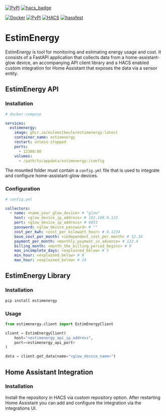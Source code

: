 [![PyPI](https://img.shields.io/pypi/v/estimenergy)](https://pypi.org/project/estimenergy)
[![hacs_badge](https://img.shields.io/badge/HACS-Custom-41BDF5.svg)](https://github.com/hacs/integration)

[![Docker](https://github.com/EuleMitKeule/EstimEnergy/actions/workflows/docker.yml/badge.svg)](https://github.com/EuleMitKeule/EstimEnergy/actions/workflows/docker.yml)
[![PyPI](https://github.com/EuleMitKeule/EstimEnergy/actions/workflows/pypi.yml/badge.svg)](https://github.com/EuleMitKeule/EstimEnergy/actions/workflows/pypi.yml)
[![HACS](https://github.com/EuleMitKeule/EstimEnergy/actions/workflows/hacs.yml/badge.svg)](https://github.com/EuleMitKeule/EstimEnergy/actions/workflows/hacs.yml)
[![hassfest](https://github.com/EuleMitKeule/EstimEnergy/actions/workflows/hassfest.yml/badge.svg)](https://github.com/EuleMitKeule/EstimEnergy/actions/workflows/hassfest.yml)

# EstimEnergy

EstimEnergy is tool for monitoring and estimating energy usage and cost.
It consists of a FastAPI application that collects data from a home-assistant-glow device, an accompanying API client library and a HACS enabled custom integration for Home Assistant that exposes the data via a sensor entity.

## EstimEnergy API

### Installation

```yaml
# docker-compose

services:
  estimenergy:
    image: ghcr.io/eulemitkeule/estimenergy:latest
    container_name: estimenergy
    restart: unless-stopped
    ports:
      - 12380:80
    volumes:
      - /path/to/appdata/estimenergy:/config
```

The mounted folder must contain a `config.yml` file that is used to integrate and configure home-assistant-glow devices.

### Configuration

```yaml
# config.yml

collectors:
  - name: <name_your_glow_device> # "glow"
    host: <glow_device_ip_address> # 192.168.0.123
    port: <glow_device_ip_address> # 6053
    password: <glow_device_password> # ""
    cost_per_kwh: <cost_per_kilowatt_hour> # 0.1234
    base_cost_per_month: <independent_cost_per_month> # 12.34
    payment_per_month: <monthly_payment_in_advance> # 123.4
    billing_month: <month_the_billing_period_begins> # 9
    max_incomplete_days: <explained_below> # 5
    min_hour: <explained_below> # 0
    max_hour: <explained_below> # 24
```

## EstimEnergy Library

### Installation

```sh
pip install estimenergy
```

### Usage

```python
from estimenergy.client import EstimEnergyClient

client = EstimEnergyClient(
    host="<estimenergy_api_ip_address",
    port=<estimenergy_api_port>
)

data = client.get_data(name="<glow_device_name>")
```

## Home Assistant Integration

### Installation

Install the repository in HACS via custom repository option. After restarting Home Assistant you can add and configure the integration via the integrations UI.